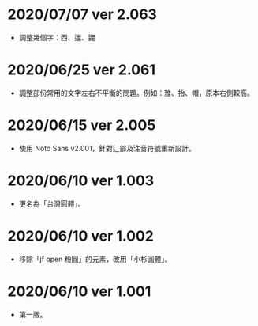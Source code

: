 # 2020/07/07 ver 2.063
* 調整幾個字：西、邋、鼹

# 2020/06/25 ver 2.061
* 調整部份常用的文字左右不平衡的問題。例如：雅、抬、帽，原本右側較高。

# 2020/06/15 ver 2.005
* 使用 Noto Sans v2.001，針對辶部及注音符號重新設計。

# 2020/06/10 ver 1.003
* 更名為「台灣圓體」。

# 2020/06/10 ver 1.002
* 移除「jf open 粉圓」的元素，改用「小杉圓體」。

# 2020/06/10 ver 1.001
* 第一版。